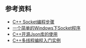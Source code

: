 ## 参考资料

- [C++ Socket编程步骤](https://www.cnblogs.com/chencaiming/p/7249904.html)
- [一个简单的Windows下Socket程序](https://blog.csdn.net/wangjun_huster/article/details/70285818)
- [C++开源Json库的使用](https://blog.csdn.net/sinat_24143931/article/details/84974154)
- [C++多线程编程入门实例](https://www.cnblogs.com/codingmengmeng/p/5913068.html)